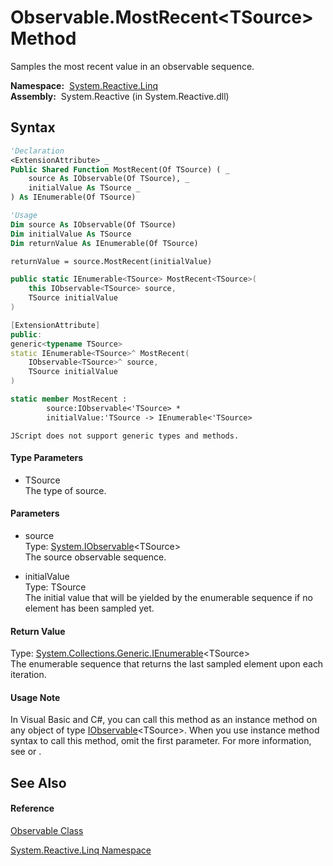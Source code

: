 # Observable.MostRecent\<TSource\> Method

Samples the most recent value in an observable sequence.

**Namespace:**  [System.Reactive.Linq](System.Reactive.Linq\System.Reactive.Linq.md)  
**Assembly:**  System.Reactive (in System.Reactive.dll)

## Syntax

```vb
'Declaration
<ExtensionAttribute> _
Public Shared Function MostRecent(Of TSource) ( _
    source As IObservable(Of TSource), _
    initialValue As TSource _
) As IEnumerable(Of TSource)
```

```vb
'Usage
Dim source As IObservable(Of TSource)
Dim initialValue As TSource
Dim returnValue As IEnumerable(Of TSource)

returnValue = source.MostRecent(initialValue)
```

```csharp
public static IEnumerable<TSource> MostRecent<TSource>(
    this IObservable<TSource> source,
    TSource initialValue
)
```

```c++
[ExtensionAttribute]
public:
generic<typename TSource>
static IEnumerable<TSource>^ MostRecent(
    IObservable<TSource>^ source, 
    TSource initialValue
)
```

```fsharp
static member MostRecent : 
        source:IObservable<'TSource> * 
        initialValue:'TSource -> IEnumerable<'TSource> 
```

```jscript
JScript does not support generic types and methods.
```

#### Type Parameters

- TSource  
  The type of source.

#### Parameters

- source  
  Type: [System.IObservable](https://msdn.microsoft.com/en-us/library/Dd990377)\<TSource\>  
  The source observable sequence.

- initialValue  
  Type: TSource  
  The initial value that will be yielded by the enumerable sequence if no element has been sampled yet.

#### Return Value

Type: [System.Collections.Generic.IEnumerable](https://msdn.microsoft.com/en-us/library/9eekhta0)\<TSource\>  
The enumerable sequence that returns the last sampled element upon each iteration.

#### Usage Note

In Visual Basic and C\#, you can call this method as an instance method on any object of type [IObservable](https://msdn.microsoft.com/en-us/library/Dd990377)\<TSource\>. When you use instance method syntax to call this method, omit the first parameter. For more information, see [](https://msdn.microsoft.com/en-us/library/Bb384936) or [](https://msdn.microsoft.com/en-us/library/Bb383977).

## See Also

#### Reference

[Observable Class](Observable\Observable.md)

[System.Reactive.Linq Namespace](System.Reactive.Linq\System.Reactive.Linq.md)








